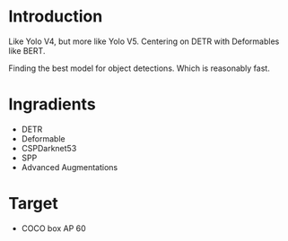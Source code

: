 # Introduction

Like Yolo V4, but more like Yolo V5.
Centering on DETR with Deformables like BERT.

Finding the best model for object detections.
Which is reasonably fast.

# Ingradients

- DETR
- Deformable
- CSPDarknet53
- SPP
- Advanced Augmentations

# Target

- COCO box AP 60
